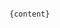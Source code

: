 <script lang="ts">
  let { source } = $props()
  let content = $state('');
  (async () => {
    const res = await fetch(source)
    content = await res.text()
  })()
</script>


```md

{content}

```
